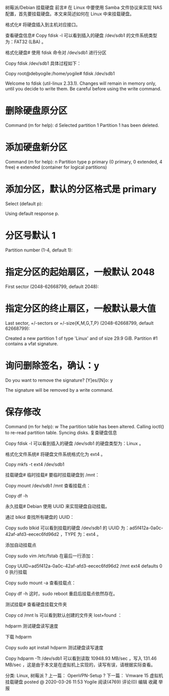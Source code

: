 树莓派/Debian 挂载硬盘 
前言#
在 Linux 中要使用 Samba 文件协议来实现 NAS 配置，首先要挂载硬盘。本文来简述如何在 Linux 中来挂载硬盘。

格式化#
将硬盘插入到主机对应接口。

查看硬盘信息#
Copy
fdisk -l
可以看到插入的硬盘 /dev/sdb1 的文件系统类型为：FAT32 (LBA) 。



格式化硬盘#
使用 fdisk 命令对 /dev/sdb1 进行分区

Copy
fdisk /dev/sdb1
具体过程如下：

Copy
root@debyogile:/home/yogile# fdisk /dev/sdb1

Welcome to fdisk (util-linux 2.33.1).
Changes will remain in memory only, until you decide to write them.
Be careful before using the write command.

# 删除硬盘原分区
Command (m for help): d
Selected partition 1
Partition 1 has been deleted.

# 添加硬盘新分区
Command (m for help): n
Partition type
   p   primary (0 primary, 0 extended, 4 free)
   e   extended (container for logical partitions)
# 添加分区，默认的分区格式是 primary
Select (default p):

Using default response p.
# 分区号默认 1
Partition number (1-4, default 1):
# 指定分区的起始扇区，一般默认 2048
First sector (2048-62668799, default 2048):
# 指定分区的终止扇区，一般默认最大值
Last sector, +/-sectors or +/-size{K,M,G,T,P} (2048-62668799, default 62668799):

Created a new partition 1 of type 'Linux' and of size 29.9 GiB.
Partition #1 contains a vfat signature.

# 询问删除签名，确认：y
Do you want to remove the signature? [Y]es/[N]o: y

The signature will be removed by a write command.

# 保存修改
Command (m for help): w
The partition table has been altered.
Calling ioctl() to re-read partition table.
Syncing disks.
复查硬盘信息

Copy
fdisk -l
可以看到插入的硬盘 /dev/sdb1 的硬盘类型为：Linux 。



格式化文件系统#
将硬盘文件系统格式化为 ext4 。

Copy
mkfs -t ext4 /dev/sdb1


挂载硬盘#
临时挂载#
要临时挂载硬盘到 /mnt：

Copy
mount /dev/sdb1 /mnt
查看挂载点：

Copy
df -h


永久挂载#
Debian 使用 UUID 来实现硬盘自动挂载。

通过 blkid 查找所有硬盘的 UUID：

Copy
sudo blkid
可以看到挂载的硬盘 /dev/sdb1 的 UUID 为：ad5f412a-0a0c-42af-afd3-eecec6fd96d2 ，TYPE 为：ext4 。



添加自动挂载点

Copy
sudo vim /etc/fstab
在最后一行添加：

Copy
UUID=ad5f412a-0a0c-42af-afd3-eecec6fd96d2 /mnt            ext4    defaults 0       0
执行挂载

Copy
sudo mount -a
查看挂载点：

Copy
df -h
这时，sudo reboot 重启后挂载点依然存在。

测试挂载#
查看硬盘挂载文件夹

Copy
cd /mnt
ls
可以看到默认创建的文件夹 lost+found ：



hdparm 测试硬盘读写速度

下载 hdparm

Copy
sudo apt install hdparm
测试硬盘读写速度

Copy
hdparm -Tt /dev/sdb1
可以看到读取 10948.93 MB/sec ，写入 131.46 MB/sec ，这是由于本文是在虚拟机上实现的，读写有误，请根据实际查看。



分类: Linux, 树莓派
? 上一篇： OpenVPN-Setup
? 下一篇： Vmware 15 虚拟机挂载硬盘
posted @ 2020-03-26 11:53  Yogile  阅读(4769)  评论(0)  编辑  收藏  举报
